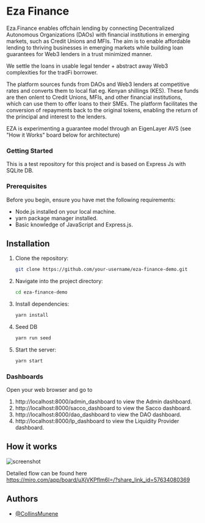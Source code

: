 
# Eza Finance

Eza.Finance enables offchain lending by connecting Decentralized Autonomous Organizations (DAOs) with financial institutions in emerging markets, such as Credit Unions and MFIs. 
The aim is to enable affordable lending to thriving businesses in emerging markets while building loan guarantees for Web3 lenders in a trust minimized manner.

We settle the loans in usable legal tender + abstract away Web3 complexities for the tradFi borrower. 

The platform sources funds from DAOs and Web3 lenders at competitive rates and converts them to local fiat eg. Kenyan shillings (KES). These funds are then onlent to Credit Unions, MFIs, and other financial institutions, which can use them to offer loans to their SMEs. The platform facilitates the conversion of repayments back to the original tokens, enabling the return of the principal and interest to the lenders.

EZA is experimenting a guarantee model through an EigenLayer AVS (see "How it Works" board below for architecture)

### Getting Started
This is a test repository for this project and is based on Express Js with SQLite DB.

### Prerequisites

Before you begin, ensure you have met the following requirements:

- Node.js installed on your local machine.
- yarn package manager installed.
- Basic knowledge of JavaScript and Express.js.

## Installation

1. Clone the repository:
    ```bash
   git clone https://github.com/your-username/eza-finance-demo.git

2. Navigate into the project directory:
    ```bash
    cd eza-finance-demo

3. Install dependencies:
    ```bash
    yarn install
4. Seed DB
    ```bash
    yarn run seed
5. Start the server:
   ```bash
   yarn start


### Dashboards

Open your web browser and go to

1. http://localhost:8000/admin_dashboard to view the Admin dashboard.
2. http://localhost:8000/sacco_dashboard to view the Sacco dashboard.
3. http://localhost:8000/dao_dashboard to view the DAO dashboard.
4. http://localhost:8000/lp_dashboard to view the Liquidity Provider dashboard.


## How it works
![screenshot](V2_EZA_Technical_Diagram.png)

Detailed flow can be found here https://miro.com/app/board/uXjVKPflm6I=/?share_link_id=57634080369
## Authors

- [@CollinsMunene](https://github.com/CollinsMunene)

